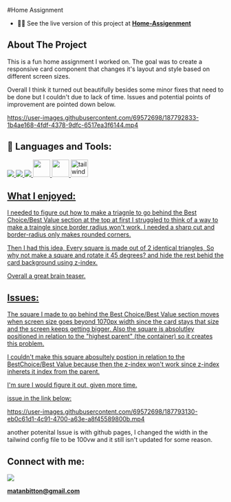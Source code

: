 #Home Assignment

- 👨‍💻 See the live version of this project at **[Home-Assigenment](https://matanbitton.github.io/home-assignment-EM/)**

## About The Project

This is a fun home assignment I worked on. 
The goal was to create a responsive card component that changes it's layout and style based on different screen sizes.

Overall I think it turned out beautifully besides some minor fixes that need to be done but I couldn't due to lack of time.
Issues and potential points of improvement are pointed down below.





https://user-images.githubusercontent.com/69572698/187792833-1b4ae168-4fdf-4378-9dfc-6517ea3f6144.mp4









## 🚀 Languages and Tools:

<p align="left"> 
    <a href="https://developer.mozilla.org/en-US/docs/Web/JavaScript" target="_blank"> <img src="https://img.icons8.com/color/48/000000/javascript.png"/> </a> 
    <a href="https://www.w3.org/html/" target="_blank"> <img src="https://img.icons8.com/color/48/000000/html-5.png"/> </a> 
    <a href="https://www.w3schools.com/css/" target="_blank"> <img src="https://img.icons8.com/color/48/000000/css3.png"/> </a> 
   <a href="https://webpack.js.org/" > <img src="https://webpack.js.org/icon-pwa-512x512.d3dae4189855b3a72ff9.png" style = "width: 40px"> </a>
    <a href="https://en.wikipedia.org/wiki/React_%28JavaScript_library%29" > <img src="https://upload.wikimedia.org/wikipedia/commons/thumb/a/a7/React-icon.svg/1200px-React-icon.svg.png" style = "width: 40px"> </a>
   <a href="https://tailwindcss.com/" > <img src="https://upload.wikimedia.org/wikipedia/commons/thumb/d/d5/Tailwind_CSS_Logo.svg/2048px-Tailwind_CSS_Logo.svg.png" alt="tailwind"  style = "width: 40px" >

</p>

## What I enjoyed:

I needed to figure out how to make a triagnle to go behind the Best Choice/Best Value section at the top
at first I struggled to think of a way to make a traingle since border radius won't work.
I needed a sharp cut and border-radius only makes rounded corners.

Then I had this idea, Every square is made out of 2 identical triangles, So why not make a square and rotate it 45 degrees?
and hide the rest behid the card background using z-index.

Overall a great brain teaser.

## Issues:

The square I made to go behind the Best Choice/Best Value section moves when screen size goes beyond 1070px width since the card stays that size
and the screen keeps getting bigger. Also the square is absolutley positioned in relation to the "highest parent" (the container) so it creates this problem.

I couldn't make this square abosultely postion in relation to the BestChoice/Best Value because then the z-index won't work since z-index inherets it index from the parent.

I'm sure I would figure it out, given more time.

issue in the link below:

https://user-images.githubusercontent.com/69572698/187793130-eb0c61d1-4c91-4700-a63e-a8f45589800b.mp4

another potenital Issue is with github pages, I changed the width in the tailwind config file to be 100vw and it still isn't updated for some reason.

## Connect with me:

<p align="left">

<a href = "https://www.linkedin.com/in/matan-bitton-90a054210/"><img src="https://img.icons8.com/fluent/48/000000/linkedin.png"/></a>

**matanbitton@gmail.com**

